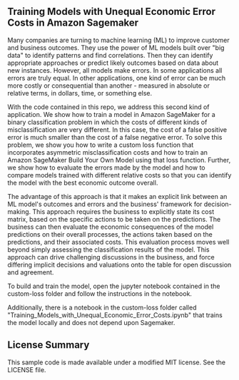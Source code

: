 ## Training Models with Unequal Economic Error Costs in Amazon Sagemaker

Many companies are turning to machine learning (ML) to improve customer and business outcomes. They use the power of ML models built over "big data" to identify patterns and find correlations. Then they can identify appropriate approaches or predict likely outcomes based on data about new instances. However, all models make errors. In some applications all errors are truly equal. In other applications, one kind of error can be much more costly or consequential than another - measured in absolute or relative terms, in dollars, time, or something else.

With the code contained in this repo, we address this second kind of application. We show how to train a model in Amazon SageMaker for a binary classification problem in which the costs of different kinds of misclassification are very different. In this case, the cost of a false positive error is much smaller than the cost of a false negative error. To solve this problem, we show you how to write a custom loss function that incorporates asymmetric misclassification costs and how to train an Amazon SageMaker Build Your Own Model using that loss function. Further, we show how to evaluate the errors made by the model and how to compare models trained with different relative costs so that you can identify the model with the best economic outcome overall.

The advantage of this approach is that it makes an explicit link between an ML model's outcomes and errors and the business' framework for decision-making. This approach requires the business to explicitly state its cost matrix, based on the specific actions to be taken on the predictions. The business can then evaluate the economic consequences of the model predictions on their overall processes, the actions taken based on the predictions, and their associated costs. This evaluation process moves well beyond simply assessing the classification results of the model. This approach can drive challenging discussions in the business, and force differing implicit decisions and valuations onto the table for open discussion and agreement.

To build and train the model, open the jupyter notebook contained in the custom-loss folder and follow the instructions in the notebook.

Additionally, there is a notebook in the custom-loss folder called "Training_Models_with_Unequal_Economic_Error_Costs.ipynb" that trains the model locally and does not depend upon Sagemaker.

## License Summary

This sample code is made available under a modified MIT license. See the LICENSE file.
